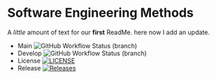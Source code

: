# Software Engineering Methods
A _little_ amount of text for our **first** ReadMe. 
here now I add an update. 

* Main ![GitHub Workflow Status (branch)](https://img.shields.io/github/actions/workflow/status/MichaelBoyd320/sem/main.yml?branch=main)
* Develop ![GitHub Workflow Status (branch)](https://img.shields.io/github/actions/workflow/status/MichaelBoyd320/sem/main.yml?branch=develope)
* License [![LICENSE](https://img.shields.io/github/license/MichaelBoyd320/sem.svg?style=flat-square)](https://github.com/MichaelBoyd320/sem/blob/main/LICENSE)
* Release [![Releases](https://img.shields.io/github/release/MichaelBoyd320/sem/all.svg?style=flat-square)](https://github.com/MichaelBoyd320/sem/releases)


